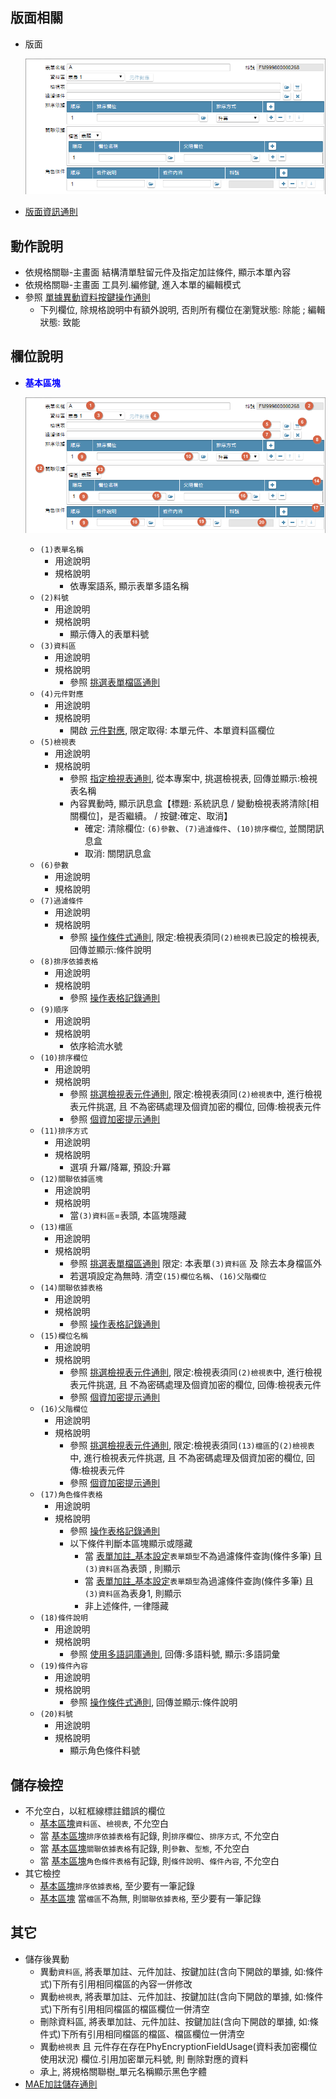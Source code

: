 ## <div id="layout">版面相關</div>
* 版面

    ![pic][image_FADataSource]
* [版面資訊通則][link_ruleother1]
		
## <div id="form-action">動作說明</div>
* 依規格關聯-主畫面 結構清單駐留元件及指定加註條件, 顯示本單內容
* 依規格關聯-主畫面 工具列.編修鍵, 進入本單的編輯模式
* 參照 [單據異動資料按鍵操作通則][link_rulebutton2]
    * 下列欄位, 除規格說明中有額外說明, 否則所有欄位在瀏覽狀態: 除能 ; 編輯狀態: 致能

## <div id="object-desc">欄位說明</div>
* <p id="fieldbreak1" style="color:blue;font-weight:bold">基本區塊</p>

    ![pic][image_fieldbreak1]
    * `(1)表單名稱`
        * 用途說明
        * 規格說明
            * 依專案語系, 顯示表單多語名稱
    * `(2)料號`
        * 用途說明
        * 規格說明
            * 顯示傳入的表單料號
    * `(3)資料區`
        * 用途說明
        * 規格說明
            * 參照 [挑選表單檔區通則][link_ruleother4]
    * `(4)元件對應`
        * 用途說明
        * 規格說明
            * 開啟 [元件對應][link_FAConnect], 限定取得: 本單元件、本單資料區欄位
    * `(5)檢視表`
        * 用途說明
        * 規格說明
            * 參照 [指定檢視表通則][link_ruledialog4], 從本專案中, 挑選檢視表, 回傳並顯示:檢視表名稱
            * 內容異動時, 顯示訊息盒【標題: 系統訊息 / 變動檢視表將清除[相關欄位]，是否繼續。 / 按鍵:確定、取消】
                * 確定: 清除欄位: `(6)參數`、`(7)過濾條件`、`(10)排序欄位`, 並關閉訊息盒
                * 取消: 關閉訊息盒
    * `(6)參數`
        * 用途說明
        * 規格說明
    * `(7)過濾條件`
        * 用途說明
        * 規格說明
            * 參照 [操作條件式通則][link_ruledialog1], 限定:檢視表須同`(2)檢視表`已設定的檢視表, 回傳並顯示:條件說明
    * `(8)排序依據表格`
        * 用途說明
        * 規格說明
            * 參照 [操作表格記錄通則][link_rulebutton3]
    * `(9)順序`
        * 用途說明
        * 規格說明    
            * 依序給流水號
    * `(10)排序欄位`
        * 用途說明
        * 規格說明
            * 參照 [挑選檢視表元件通則][link_ruledialog8], 限定:檢視表須同`(2)檢視表`中, 進行檢視表元件挑選, 且 不為密碼處理及個資加密的欄位, 回傳:檢視表元件
            * 參照 [個資加密提示通則][link_ruleother11]
    * `(11)排序方式`
        * 用途說明
        * 規格說明
            * 選項 升冪/降冪, 預設:升冪
    * `(12)關聯依據區塊`
        * 用途說明
        * 規格說明
            * 當`(3)資料區`=表頭, 本區塊隱藏
    * `(13)檔區`
        * 用途說明
        * 規格說明
            * 參照 [挑選表單檔區通則][link_ruleother4] 限定: 本表單`(3)資料區` 及 除去本身檔區外
            * 若選項設定為無時. 清空`(15)欄位名稱`、`(16)父階欄位`
    * `(14)關聯依據表格`
        * 用途說明
        * 規格說明
            * 參照 [操作表格記錄通則][link_rulebutton3]
    * `(15)欄位名稱`
        * 用途說明
        * 規格說明
            * 參照 [挑選檢視表元件通則][link_ruledialog8], 限定:檢視表須同`(2)檢視表`中, 進行檢視表元件挑選, 且 不為密碼處理及個資加密的欄位, 回傳:檢視表元件
            * 參照 [個資加密提示通則][link_ruleother11]
    * `(16)父階欄位`
        * 用途說明
        * 規格說明
            * 參照 [挑選檢視表元件通則][link_ruledialog8], 限定:檢視表須同`(13)檔區`的`(2)檢視表`中, 進行檢視表元件挑選, 且 不為密碼處理及個資加密的欄位, 回傳:檢視表元件
            * 參照 [個資加密提示通則][link_ruleother11]
    * `(17)角色條件表格`
        * 用途說明
        * 規格說明
            * 參照 [操作表格記錄通則][link_rulebutton3]
            * 以下條件判斷本區塊顯示或隱藏
                * 當 [表單加註_基本設定][link_FormAnnotation_fieldbreak1]`表單類型`不為過濾條件查詢(條件多筆) 且 `(3)資料區`為表頭 , 則顯示
                * 當 [表單加註_基本設定][link_FormAnnotation_fieldbreak1]`表單類型`為過濾條件查詢(條件多筆) 且 `(3)資料區`為表身1, 則顯示
                * 非上述條件, 一律隱藏
    * `(18)條件說明`
        * 用途說明
        * 規格說明
            * 參照 [使用多語詞庫通則][link_ruledialog2], 回傳:多語料號, 顯示:多語詞彙
    * `(19)條件內容`
        * 用途說明
        * 規格說明
            * 參照 [操作條件式通則][link_ruledialog1], 回傳並顯示:條件說明
    * `(20)料號`
        * 用途說明
        * 規格說明
            * 顯示角色條件料號

## <div id="save-action">儲存檢控</div>
* 不允空白，以紅框線標註錯誤的欄位
    * [基本區塊][link_fieldbreak1]`資料區`、`檢視表`, 不允空白
    * 當 [基本區塊][link_fieldbreak1]`排序依據表格`有記錄, 則`排序欄位`、`排序方式`, 不允空白
    * 當 [基本區塊][link_fieldbreak1]`關聯依據表格`有記錄, 則`參數`、`型態`, 不允空白
    * 當 [基本區塊][link_fieldbreak1]`角色條件表格`有記錄, 則`條件說明`、`條件內容`, 不允空白
* 其它檢控
    * [基本區塊][link_fieldbreak1]`排序依據表格`, 至少要有一筆記錄
    * [基本區塊][link_fieldbreak1] 當`檔區`不為無, 則`關聯依據表格`, 至少要有一筆記錄

## <div id="other-desc">其它</div>
* 儲存後異動
    * 異動`資料區`, 將表單加註、元件加註、按鍵加註(含向下開啟的單據, 如:條件式)下所有引用相同檔區的內容一併修改
    * 異動`檢視表`, 將表單加註、元件加註、按鍵加註(含向下開啟的單據, 如:條件式)下所有引用相同檔區的檔區欄位一併清空
    * 刪除資料區, 將表單加註、元件加註、按鍵加註(含向下開啟的單據, 如:條件式)下所有引用相同檔區的檔區、檔區欄位一併清空
    * 異動`檢視表` 且 元件存在存在PhyEncryptionFieldUsage(資料表加密欄位使用狀況) 欄位.引用加密單元料號, 則 刪除對應的資料
    * 承上, 將規格關聯樹_單元名稱顯示黑色字體
* [MAE加註儲存通則][link_ruleother5]

<!-- 圖片 -->
[image_FADataSource]:attachment/FADataSource.png
[image_fieldbreak1]:attachment/fieldbreak1.png

<!-- 超連結 -->
[link_ruleother1]:../RulesOther/README#ruleother1 "共用通則_其它/版面資訊通則"
[link_ruleother4]:../RulesOther/README#ruleother4 "共用通則_其它/挑選表單檔區通則"
[link_ruledialog2]:../RulesDialog/README#ruledialog2 "共用通則_開啟單據/使用多語詞庫通則"
[link_ruledialog1]:../RulesDialog/README#ruledialog1 "共用通則_開啟單據/操作條件式通則"
[link_ruledialog4]:../RulesDialog/README#ruledialog4 "共用通則_開啟單據/挑選檢視表通則"
[link_ruledialog8]:../RulesDialog/README#ruledialog8 "共用通則_開啟單據/挑選檢視表元件通則"
[link_rulebutton2]:../RulesButton/README#rulebutton2 "共用通則_按鍵/單據異動資料按鍵操作通則"
[link_rulebutton3]:../RulesButton/README#rulebutton3 "共用通則_按鍵操作/操作表格記錄通則"
[link_ruleother11]:../RulesOther/README#ruleother11 "共用通則_其它/個資加密提示通則"
[link_ruleother5]:../RulesOther/README#ruleother5 "共用通則_其它/MAE加註儲存通則"
[link_fieldbreak1]:#fieldbreak1 "欄位說明/基本區塊"
[link_FAConnect]:../FAConnect/README "元件對應"
[link_FormAnnotation_fieldbreak1]:../FormAnnotation/README#fieldbreak1 "表單加註_基本設定/區塊1"